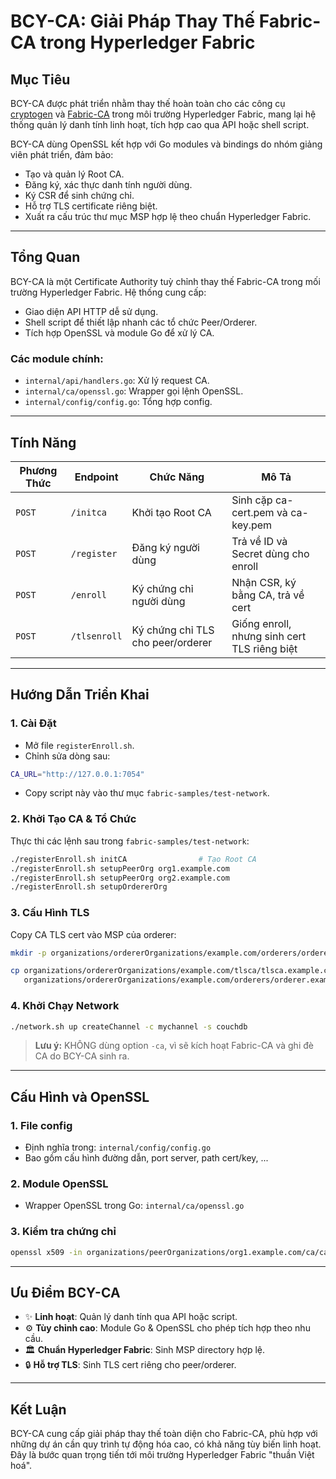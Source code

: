 # BCY-CA: Giải Pháp Thay Thế Fabric-CA trong Hyperledger Fabric

## Mục Tiêu

BCY-CA được phát triển nhằm thay thế hoàn toàn cho các công cụ [cryptogen](https://hyperledger-fabric.readthedocs.io/en/latest/commands/cryptogen.html) và [Fabric-CA](https://hyperledger-fabric-ca.readthedocs.io/en/latest/) trong môi trường Hyperledger Fabric, mang lại hệ thống quản lý danh tính linh hoạt, tích hợp cao qua API hoặc shell script.

BCY-CA dùng OpenSSL kết hợp với Go modules và bindings do nhóm giảng viên phát triển, đảm bảo:

- Tạo và quản lý Root CA.
- Đăng ký, xác thực danh tính người dùng.
- Ký CSR để sinh chứng chỉ.
- Hỗ trợ TLS certificate riêng biệt.
- Xuất ra cấu trúc thư mục MSP hợp lệ theo chuẩn Hyperledger Fabric.

---

## Tổng Quan

BCY-CA là một Certificate Authority tuỳ chỉnh thay thế Fabric-CA trong mối trường Hyperledger Fabric. Hệ thống cung cấp:

- Giao diện API HTTP dễ sử dụng.
- Shell script để thiết lập nhanh các tổ chức Peer/Orderer.
- Tích hợp OpenSSL và module Go để xử lý CA.

### Các module chính:

- `internal/api/handlers.go`: Xử lý request CA.
- `internal/ca/openssl.go`: Wrapper gọi lệnh OpenSSL.
- `internal/config/config.go`: Tổng hợp config.

---

## Tính Năng

| Phương Thức | Endpoint     | Chức Năng                         | Mô Tả                                        |
| ----------- | ------------ | --------------------------------- | -------------------------------------------- |
| `POST`      | `/initca`    | Khởi tạo Root CA                  | Sinh cặp ca-cert.pem và ca-key.pem           |
| `POST`      | `/register`  | Đăng ký người dùng                | Trả về ID và Secret dùng cho enroll          |
| `POST`      | `/enroll`    | Ký chứng chỉ người dùng           | Nhận CSR, ký bằng CA, trả về cert            |
| `POST`      | `/tlsenroll` | Ký chứng chỉ TLS cho peer/orderer | Giống enroll, nhưng sinh cert TLS riêng biệt |

---

## Hướng Dẫn Triển Khai

### 1. Cài Đặt

- Mở file `registerEnroll.sh`.
- Chỉnh sửa dòng sau:

```bash
CA_URL="http://127.0.0.1:7054"
```

- Copy script này vào thư mục `fabric-samples/test-network`.

### 2. Khởi Tạo CA & Tổ Chức

Thực thi các lệnh sau trong `fabric-samples/test-network`:

```bash
./registerEnroll.sh initCA                # Tạo Root CA
./registerEnroll.sh setupPeerOrg org1.example.com
./registerEnroll.sh setupPeerOrg org2.example.com
./registerEnroll.sh setupOrdererOrg
```

### 3. Cấu Hình TLS

Copy CA TLS cert vào MSP của orderer:

```bash
mkdir -p organizations/ordererOrganizations/example.com/orderers/orderer.example.com/msp/tlscacerts

cp organizations/ordererOrganizations/example.com/tlsca/tlsca.example.com-cert.pem \
   organizations/ordererOrganizations/example.com/orderers/orderer.example.com/msp/tlscacerts/CA
```

### 4. Khởi Chạy Network

```bash
./network.sh up createChannel -c mychannel -s couchdb
```

> **Lưu ý:** KHÔNG dùng option `-ca`, vì sẽ kích hoạt Fabric-CA và ghi đè CA do BCY-CA sinh ra.

---

## Cấu Hình và OpenSSL

### 1. File config

- Định nghĩa trong: `internal/config/config.go`
- Bao gồm cấu hình đường dẫn, port server, path cert/key, ...

### 2. Module OpenSSL

- Wrapper OpenSSL trong Go: `internal/ca/openssl.go`

### 3. Kiểm tra chứng chỉ

```bash
openssl x509 -in organizations/peerOrganizations/org1.example.com/ca/ca.org1.example.com-cert.pem -text -noout
```

---

## Ưu Điểm BCY-CA

- ✨ **Linh hoạt**: Quản lý danh tính qua API hoặc script.
- ⚙️ **Tùy chỉnh cao**: Module Go & OpenSSL cho phép tích hợp theo nhu cầu.
- 🏛️ **Chuẩn Hyperledger Fabric**: Sinh MSP directory hợp lệ.
- 🔒 **Hỗ trợ TLS**: Sinh TLS cert riêng cho peer/orderer.

---

## Kết Luận

BCY-CA cung cấp giải pháp thay thế toàn diện cho Fabric-CA, phù hợp với những dự án cần quy trình tự động hóa cao, có khả năng tùy biến linh hoạt. Đây là bước quan trọng tiến tới môi trường Hyperledger Fabric "thuần Việt hoá".

